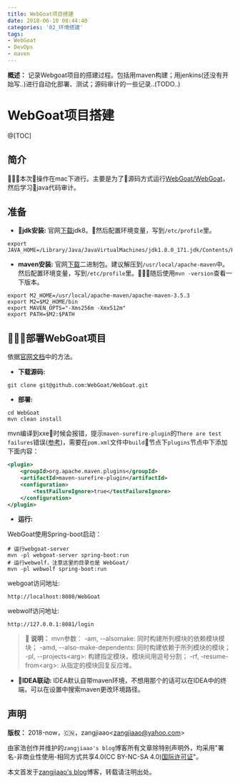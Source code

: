 ```yaml
---
title: WebGoat项目搭建
date: 2018-06-10 00:44:40
categories: '02_环境搭建'
tags:
- WebGoat
- DevOps
- maven
---
```


**概述：** 记录Webgoat项目的搭建过程。包括用maven构建；用jenkins(还没有开始写..)进行自动化部署、测试；源码审计的一些记录..(TODO..)

<!-- more -->

# WebGoat项目搭建

@[TOC]

## 简介

本次操作在mac下进行。主要是为了源码方式运行[WebGoat/WebGoat](https://github.com/WebGoat/WebGoat)，然后学习java代码审计。

## 准备

- **jdk安装:** 官网[下载](http://www.oracle.com/technetwork/java/javase/downloads/jdk8-downloads-2133151.html)jdk8。然后配置环境变量，写到`/etc/profile`里。

``` shell
export JAVA_HOME=/Library/Java/JavaVirtualMachines/jdk1.8.0_171.jdk/Contents/Home
```

- **maven安装:** 官网[下载](http://maven.apache.org/download.cgi)二进制包。建议解压到`/usr/local/apache-maven`中。然后配置环境变量，写到`/etc/profile`里。随后使用`mvn -version`查看一下版本。

``` shell
export M2_HOME=/usr/local/apache-maven/apache-maven-3.5.3
export M2=$M2_HOME/bin
export MAVEN_OPTS="-Xms256m -Xmx512m"
export PATH=$M2:$PATH
```

## 部署WebGoat项目

依据[官网文档](https://github.com/WebGoat/WebGoat)中的方法。

- **下载源码:**

```
git clone git@github.com:WebGoat/WebGoat.git
```

- **部署:**

```
cd WebGoat
mvn clean install
```

mvn编译到xxe时候会报错，提示`maven-surefire-plugin`的`There are test failures`错误([参考](https://blog.csdn.net/u011134399/article/details/79103093))，需要在`pom.xml`文件中`build`节点下`plugins`节点中下添加下面内容：

``` xml
<plugin>
    <groupId>org.apache.maven.plugins</groupId>
    <artifactId>maven-surefire-plugin</artifactId>
    <configuration>
        <testFailureIgnore>true</testFailureIgnore>
    </configuration>
</plugin>
```

- **运行:**

WebGoat使用Spring-boot启动：

```
# 运行webgoat-server
mvn -pl webgoat-server spring-boot:run
# 运行webwolf，注意这里的目录也是 WebGoat/
mvn -pl webwolf spring-boot:run
```

webgoat访问地址:

```
http://localhost:8080/WebGoat
```

webwolf访问地址:

```
http://127.0.0.1:8081/login
```

> **:book: 说明：** mvn参数：
>-am, --alsomake: 同时构建所列模块的依赖模块模块；
>-amd, --also-make-dependents: 同时构建依赖于所列模块的模块；
>-pl, --projects\<arg>: 构建指定模块，模块间用逗号分割；
>-rf, -resume-from\<arg>: 从指定的模块回复反应堆。

- **IDEA联动:** IDEA默认自带maven环境，不想用那个的话可以在IDEA中的终端，可以在设置中搜索maven更改环境路径。

## 声明

**版权：** 2018-now，:cn:，zangjiaao\<zangjiaao@yahoo.com>

由家浩创作并维护的`zangjiaao's blog`博客所有文章除特别声明外，均采用"署名-非商业性使用-相同方式共享4.0(CC BY-NC-SA 4.0)[国际许可证](https://creativecommons.org/licenses/by-nc-sa/4.0/deed.zh)"。

本文首发于[zangjiaao's blog](https://blog.zangjiaao.cn/)博客，转载请注明出处。
